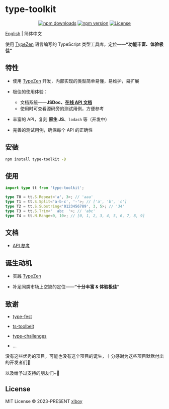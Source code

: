 # type-toolkit

<p align="center">
  <a href="https://npmjs.com/package/type-toolkit"><img src="https://img.shields.io/npm/v/type-toolkit.svg?style=flat-square" alt="npm downloads"></a>
  <a href="https://npmjs.com/package/type-toolkit"><img src="https://img.shields.io/npm/dt/type-toolkit.svg?style=flat-square" alt="npm version"></a>
  <a href="https://www.npmjs.com/package/type-toolkit"><img src="https://img.shields.io/npm/l/type-toolkit.svg?style=flat-square" alt="License"></a>
</p>

[English](./README.md) | 简体中文

使用 [TypeZen](https://www.github.com/xlboy/type-zen) 语言编写的 TypeScript 类型工具库，定位——**“功能丰富、体验极佳”**

## 特性

- 使用 [TypeZen](https://www.github.com/xlboy/type-zen) 开发，内部实现的类型简单易懂，易维护，易扩展

- 极佳的使用体验：

  - 文档系统——**JSDoc、[在线 API 文档](https://type-toolkit-docs.vercel.app/)**
  - 使用时可查看源码旁的测试用例，方便参考

- 丰富的 API，复刻 **原生 JS**、`lodash` 等（开发中）

- 完善的测试用例，确保每个 API 的正确性

## 安装

```bash
npm install type-toolkit -D
```

## 使用

```typescript
import type tt from 'type-toolkit';

type T0 = tt.S.Repeat<'a', 3>; // 'aaa'
type T1 = tt.S.Split<'a-b-c', '-'>; // ['a', 'b', 'c']
type T2 = tt.S.Substring<'0123456789', 3, 5>; // '34'
type T3 = tt.S.Trim<'  abc  '>; // 'abc'
type T4 = tt.N.Range<0, 10>; // [0, 1, 2, 3, 4, 5, 6, 7, 8, 9]
```

## 文档

- [API 参考](https://type-toolkit-docs.vercel.app/)

## 诞生动机

- 实践 [TypeZen](https://www.github.com/xlboy/type-zen)

- 补足同类市场上空缺的定位——**“十分丰富 & 体验极佳”**

## 致谢

- [type-fest](https://github.com/sindresorhus/type-fest)

- [ts-toolbelt](https://github.com/millsp/ts-toolbelt)

- [type-challenges](https://github.com/type-challenges/type-challenges)

- ...

没有这些优秀的项目，可能也没有这个项目的诞生，十分感谢为这些项目默默付出的开发者们💛

以及给予过支持的朋友们~💛

## License

MIT License © 2023-PRESENT  [xlboy](https://github.com/xlboy)
